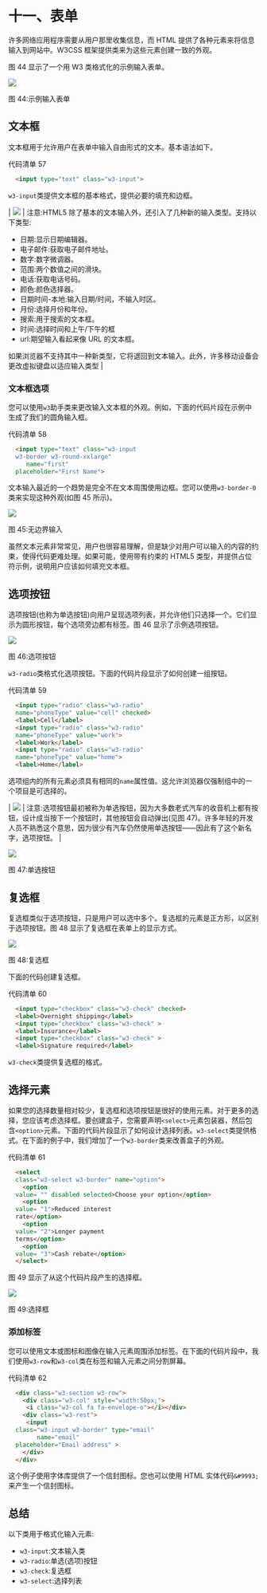 # 十一、表单

许多网络应用程序需要从用户那里收集信息，而 HTML 提供了各种元素来将信息输入到网站中。W3CSS 框架提供类来为这些元素创建一致的外观。

图 44 显示了一个用 W3 类格式化的示例输入表单。

![](img/image049.png)

图 44:示例输入表单

## 文本框

文本框用于允许用户在表单中输入自由形式的文本。基本语法如下。

代码清单 57

```html
  <input type="text" class="w3-input">

```

`w3-input`类提供文本框的基本格式，提供必要的填充和边框。

| ![](img/note.png) | 注意:HTML5 除了基本的文本输入外，还引入了几种新的输入类型。支持以下类型:

*   日期:显示日期编辑器。
*   电子邮件:获取电子邮件地址。
*   数字:数字微调器。
*   范围:两个数值之间的滑块。
*   电话:获取电话号码。
*   颜色:颜色选择器。
*   日期时间-本地:输入日期/时间，不输入时区。
*   月份:选择月份和年份。
*   搜索:用于搜索的文本框。
*   时间:选择时间和上午/下午的框
*   url:期望输入看起来像 URL 的文本框。

如果浏览器不支持其中一种新类型，它将退回到文本输入。此外，许多移动设备会更改虚拟键盘以适应输入类型 |

### 文本框选项

您可以使用`w3`助手类来更改输入文本框的外观。例如，下面的代码片段在示例中生成了我们的圆角输入框。

代码清单 58

```html
  <input type="text" class="w3-input
  w3-border w3-round-xxlarge" 
     name="first"
  placeholder="First Name">

```

文本输入最近的一个趋势是完全不在文本周围使用边框。您可以使用`w3-border-0`类来实现这种外观(如图 45 所示)。

![](img/image051.png)

图 45:无边界输入

虽然文本元素非常常见，用户也很容易理解，但是缺少对用户可以输入的内容的约束，使得代码更难处理。如果可能，使用带有约束的 HTML5 类型，并提供占位符示例，说明用户应该如何填充文本框。

## 选项按钮

选项按钮(也称为单选按钮)向用户呈现选项列表，并允许他们只选择一个。它们显示为圆形按钮，每个选项旁边都有标签。图 46 显示了示例选项按钮。

![](img/image052.png)

图 46:选项按钮

`w3-radio`类格式化选项按钮。下面的代码片段显示了如何创建一组按钮。

代码清单 59

```html
  <input type="radio" class="w3-radio"
  name="phoneType" value="cell" checked>
  <label>Cell</label>
  <input type="radio" class="w3-radio"
  name="phoneType" value="work">
  <label>Work</label>
  <input type="radio" class="w3-radio"
  name="phoneType" value="home">
  <label>Home</label>

```

选项组内的所有元素必须具有相同的`name`属性值。这允许浏览器仅强制组中的一个项目是可选择的。

| ![](img/note.png) | 注意:选项按钮最初被称为单选按钮，因为大多数老式汽车的收音机上都有按钮，设计成当按下一个按钮时，其他按钮会自动弹出(见图 47)。许多年轻的开发人员不熟悉这个意思，因为很少有汽车仍然使用单选按钮——因此有了这个新名字，选项按钮。 |

![](img/image053.jpg)

图 47:单选按钮

## 复选框

复选框类似于选项按钮，只是用户可以选中多个。复选框的元素是正方形，以区别于选项按钮。图 48 显示了复选框在表单上的显示方式。

![](img/image054.png)

图 48:复选框

下面的代码创建复选框。

代码清单 60

```html
  <input type="checkbox" class="w3-check" checked>
  <label>Overnight shipping</label>
  <input type="checkbox" class="w3-check" >
  <label>Insurance</label>
  <input type="checkbox" class="w3-check" >
  <label>Signature required</label>

```

`w3-check`类提供复选框的格式。

## 选择元素

如果您的选择数量相对较少，复选框和选项按钮是很好的使用元素。对于更多的选择，您应该考虑选择框。要创建盒子，您需要声明`<select>`元素包装器，然后包含`<option>`元素。下面的代码片段显示了如何设计选择列表。`w3-select`类提供格式。在下面的例子中，我们增加了一个`w3-border`类来改善盒子的外观。

代码清单 61

```html
  <select
  class="w3-select w3-border" name="option">
    <option
  value= "" disabled selected>Choose your option</option>
    <option
  value= "1">Reduced interest
  rate</option>
    <option
  value= "2">Longer payment
  terms</option>
    <option
  value= "3">Cash rebate</option>
  </select>

```

图 49 显示了从这个代码片段产生的选择框。

![](img/image055.png)

图 49:选择框

### 添加标签

您可以使用文本或图标和图像在输入元素周围添加标签。在下面的代码片段中，我们使用`w3-row`和`w3-col`类在标签和输入元素之间分割屏幕。

代码清单 62

```html
  <div class="w3-section w3-row">
    <div class="w3-col" style="width:50px;">
     <i class="w3-col fa fa-envelope-o"></i></div>
    <div class="w3-rest">
     <input
  class="w3-input w3-border" type="email"
        name="email"
  placeholder="Email address" > 
    </div>
  </div>

```

这个例子使用字体库提供了一个信封图标。您也可以使用 HTML 实体代码`&#9993;`来产生一个信封图标。

## 总结

以下类用于格式化输入元素:

*   `w3-input`:文本输入类
*   `w3-radio`:单选(选项)按钮
*   `w3-check`:复选框
*   `w3-select`:选择列表